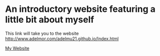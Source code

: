 # An introductory website featuring a little bit about myself

This link will take you to the website 
http://www.adelmor.com/adelmu21.github.io/Index.html

<a href="./MyWebsite.html" class="active">My Website </a>
